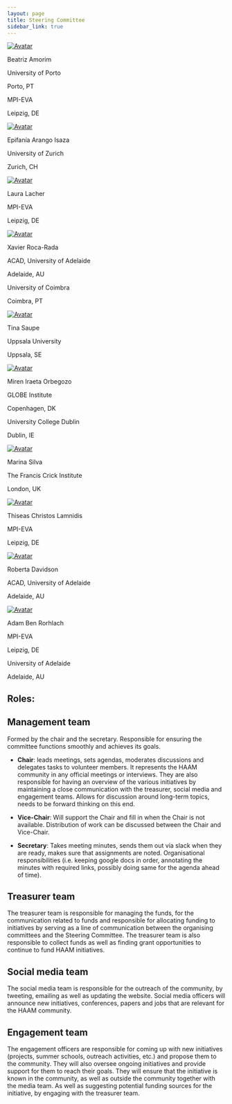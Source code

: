 ```yaml
---
layout: page
title: Steering Committee
sidebar_link: true
---
```


<!-- Admin Roles -->

<!-- 
DEV NOTES:
div class "avatar" blocks define the number of profiles in each row. 
They contain div class "member" blocks that have the picture of each member followed by their info.
-->
<div class="avatar">

<div class ="member">
<div class="square"><a href="https://www.eva.mpg.de/tropical-archaeogenomics/group-staff/" target="_blank"><img src="{{ "/assets/media/profile_pictures/Beatriz_Amorim.jpg" | relative_url }}" alt="Avatar" /></a></div>
<p>Beatriz Amorim</p>
<!--<p><b>ROLE</b></p>-->
<p>University of Porto</p>
<p>Porto, PT</p>
<p>MPI-EVA</p>
<p>Leipzig, DE</p>
<!-- <p><b><a href="mailto:president@isbarch.org">Contact</a></b></p> -->
</div>

<div class ="member">
<div class="square"><a href="" target="_blank"><img src="{{ "/assets/media/profile_pictures/Epifania_Arango_Isaza.jpg" | relative_url }}" alt="Avatar" /></a></div>
<p>Epifanía Arango Isaza</p>
<!--<p><b>ROLE</b></p>-->
<p>University of Zurich</p>
<p>Zurich, CH</p>
<!-- <p><b><a href="mailto:vicepresident@isbarch.org">Contact</a></b></p> -->
</div>

</div>
<div class="avatar">

<div class ="member">
<div class="square"><a href="https://www.eva.mpg.de/de/archaeogenetics/staff/laura-lacher/" target="_blank"><img src="{{ "/assets/media/profile_pictures/Laura_Lacher.jpg" | relative_url }}" alt="Avatar" /></a></div>
<p>Laura Lacher</p>
<!--<p><b>ROLE</b></p>-->
<p>MPI-EVA</p>
<p>Leipzig, DE</p>
<!-- <p><b><a href="mailto:secretary@isbarch.org">Contact</a></b></p> -->
</div>

<div class ="member">
<div class="square"><a href="https://www.researchgate.net/profile/Xavier-Roca-Rada" target="_blank"><img src="{{ "/assets/media/profile_pictures/Xavier_Roca_Rada.jpg" | relative_url }}" alt="Avatar" /></a></div>
<p>Xavier Roca-Rada</p>
<!--<p><b>ROLE</b></p>-->
<p>ACAD, University of Adelaide</p>
<p>Adelaide, AU</p>
<p>University of Coimbra</p>
<p>Coimbra, PT</p>
<!-- <p><b><a href="mailto:programming@isbarch.org">Contact</a></b></p> -->
</div>

</div>
<div class="avatar">

<div class ="member">
<div class="square"><a href="https://www.katalog.uu.se/empinfo/?id=N23-275" target="_blank"><img src="{{ "/assets/media/profile_pictures/Tina_Saupe.jpg" | relative_url }}" alt="Avatar" /></a></div>
<p>Tina Saupe</p>
<!--<p><b>ROLE</b></p>-->
<p>Uppsala University</p>
<p>Uppsala, SE</p>
<!-- <p><b><a href="mailto:media@isbarch.org">Contact</a></b></p> -->
</div>

<div class ="member">
<div class="square"><a href="https://globe.ku.dk/staff-list/?pure=en/persons/558828" target="_blank"><img src="{{ "/assets/media/profile_pictures/Miren_Iraeta_Orbegozo.jpg" | relative_url }}" alt="Avatar" /></a></div>
<p>Miren Iraeta Orbegozo</p>
<!--<p><b>ROLE</b></p>-->
<p>GLOBE Institute</p>
<p>Copenhagen, DK</p>
<p>University College Dublin</p>
<p>Dublin, IE</p>
</div>

</div>
<div class="avatar">

<div class ="member">
<div class="square"><a href="https://www.crick.ac.uk/research/find-a-researcher/marina-soares-da-silva" target="_blank"><img src="{{ "/assets/media/profile_pictures/Marina_Silva.jpg" | relative_url }}" alt="Avatar" /></a></div>
<p>Marina Silva</p>
<!--<p><b>ROLE</b></p>-->
<p>The Francis Crick Institute</p>
<p>London, UK</p>
<!-- <p><b><a href="mailto:treasurer@isbarch.org">Contact</a></b></p> -->
</div>

<div class ="member">
<div class="square"><a href="https://www.eva.mpg.de/archaeogenetics/staff/thiseas-christos-lamnidis/" target="_blank"><img src="{{ "/assets/media/profile_pictures/Thiseas_Christos_Lamnidis.jpg" | relative_url }}" alt="Avatar" /></a></div>
<p>Thiseas Christos Lamnidis</p>
<!--<p><b>ROLE</b></p>-->
<p>MPI-EVA</p>
<p>Leipzig, DE</p>
</div>

</div>
<div class="avatar">

<div class ="member">
<div class="square"><a href="https://www.researchgate.net/profile/Roberta-Davidson" target="_blank"><img src="{{ "/assets/media/profile_pictures/ACCOUNT_Anonymous.png" | relative_url }}" alt="Avatar" /></a></div>
<p>Roberta Davidson</p>
<!--<p><b>ROLE</b></p>-->
<p>ACAD, University of Adelaide</p>
<p>Adelaide, AU</p>
<!-- <p><b><a href="mailto:compliance@isbarch.org">Contact</a></b></p> -->
</div>

<div class ="member">
<div class="square"><a href="https://www.researchgate.net/profile/Adam-Rohrlach" target="_blank"><img src="{{ "/assets/media/profile_pictures/ACCOUNT_Anonymous.png" | relative_url }}" alt="Avatar" /></a></div>
<p>Adam Ben Rorhlach</p>
<!--<p><b>ROLE</b></p>-->
<p>MPI-EVA</p>
<p>Leipzig, DE</p>
<p>University of Adelaide</p>
<p>Adelaide, AU</p>
<!-- <p><b><a href="mailto:webmaster@isbarch.org">Contact</a></b></p> -->
</div>

</div>
<div class="avatar">

<!-- 
NEW MEMBER TEMPLATE
-->

<!--
<div class ="member">
<div class="square"><a href="" target="_blank"><img src="{{ "/assets/media/profile_pictures/ACCOUNT_Anonymous.png" | relative_url }}" alt="Avatar" /></a></div>
<p>NAME</p>
<p><b>ROLE</b></p>
<p>AFFILIATION</p>
<p>CITY, COUNTRY</p>
<p><b><a href="mailto:media@isbarch.org">Contact</a></b></p>
</div>
-->

</div>

## Roles:

## Management team

Formed by the chair and the secretary. Responsible for ensuring the committee functions smoothly and achieves its goals.

- **Chair**: leads meetings, sets agendas, moderates discussions and delegates tasks to volunteer members. It represents the HAAM community in any official meetings or interviews. They are also responsible for having an overview of the various initiatives by maintaining a close communication with the treasurer, social media and engagement teams. Allows for discussion around long-term topics, needs to be forward thinking on this end.

- **Vice-Chair**: Will support the Chair and fill in when the Chair is not available. Distribution of work can be discussed between the Chair and Vice-Chair. 

- **Secretary**: Takes meeting minutes, sends them out via slack when they are ready, makes sure that assignments are noted. Organisational responsibilities (i.e. keeping google docs in order, annotating the minutes with required links, possibly doing same for the agenda ahead of time).

## Treasurer team

The treasurer team is responsible for managing the funds, for the communication related to funds and responsible for allocating funding to initiatives by serving as a line of communication between the organising committees and the Steering Committee. The treasurer team is also responsible to collect funds as well as finding grant opportunities to continue to fund HAAM initiatives.

## Social media team

The social media team is responsible for the outreach of the community, by tweeting, emailing as well as updating the website. Social media officers will announce new initiatives, conferences, papers and jobs that are relevant for the HAAM community.
<!-- They will also be responsible for maintaining the YouTube channel of the community. -->

## Engagement team

The engagement officers are responsible for coming up with new initiatives (projects, summer schools, outreach activities, etc.) and propose them to the community. They will also oversee ongoing initiatives and provide support for them to reach their goals. They will ensure that the initiative is known in the community, as well as outside the community together with the media team. As well as suggesting potential funding sources for the initiative, by engaging with the treasurer team.

